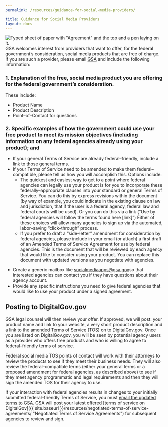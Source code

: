```yaml
---
permalink: /resources/guidance-for-social-media-providers/

title: Guidance for Social Media Providers
layout: docs
---
```


![Typed sheet of paper with "Agreement" and the top and a pen laying on it.](https://s3.amazonaws.com/sitesusa/wp-content/uploads/sites/212/2014/01/termsofService.jpg)GSA welcomes interest from providers that want to offer, for the federal government’s consideration, social media products that are free of charge. If you are such a provider, please email [GSA](mailto:socialmediaapps@gsa.gov) and include the following information:

### 1. Explanation of the free, social media product you are offering for the federal government’s consideration.
These include:
* Product Name
* Product Description
* Point–of–Contact for questions


### 2. Specific examples of how the government could use your free product to meet its mission objectives (including information on any federal agencies already using your product); and

* If your general Terms of Service are already federal–friendly, include a link to those general terms.
* If your Terms of Service need to be amended to make them federal–compatible, please tell us how you will accomplish this. Options include:
  - The quickest and easiest way to get to a point where federal agencies can legally use your product is for you to incorporate these federally–appropriate clauses into your standard or general Terms of Service. You can do this by express revisions within the document (by way of example, you could indicate in the existing clause on law and jurisdiction, that if the user is a federal agency, federal law and federal courts will be used). Or you can do this via a link (“Use by federal agencies will follow the terms found here [link]”) Either of these choices will allow many agencies to sign up via the automated, labor–saving “click–through” process.
  - If you prefer to draft a “side–letter” amendment for consideration by federal agencies, please include in your email (or attach) a first draft of an Amended Terms of Service Agreement for use by federal agencies. This is the document that will be reviewed by each agency that would like to consider using your product. You can replace this document with updated versions as you negotiate with agencies.
- Create a generic mailbox like <socialmediaapps@gsa.gov>so that interested agencies can contact you if they have questions about their agency account.
- Provide any specific instructions you need to give federal agencies that would like to use your product under a signed agreement.

## Posting to DigitalGov.gov
GSA legal counsel will then review your offer. If approved, we will post: your product name and link to your website, a very short product description and a link to the amended Terms of Service (TOS) on to DigitalGov.gov. Once you are listed on DigitalGov.gov, you will be seen by potential agency users as a provider who offers free products and who is willing to agree to federal–friendly terms of service.

Federal social media TOS points of contact will work with their attorneys to review the products to see if they meet their business needs. They will also review the federal–compatible terms (either your general terms or a proposed amendment for federal agencies, as described above) to see if they meet agency programmatic and legal requirements and then they will sign the amended TOS for their agency to use.

If your interaction with federal agencies results in changes to your initially submitted federal–friendly Terms of Service, you must [email the updated terms to GSA](mailto:socialmediaapps@gsa.gov). GSA will post your latest offered [terms of service on DigitalGov]({{ site.baseurl }}/resources/negotiated-terms-of-service-agreements/ "Negotiated Terms of Service Agreements") for subsequent agencies to review and sign.
